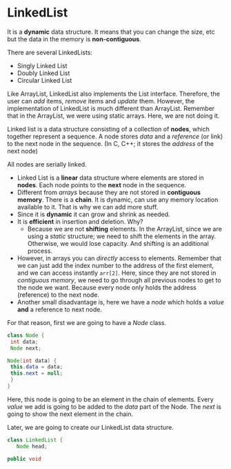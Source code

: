 # LinkedList

It is a **dynamic** data structure. It means that you can change the size, etc but the data in the memory is **non-contiguous**. 

There are several LinkedLists:
* Singly Linked List
* Doubly Linked List
* Circular Linked List

Like ArrayList, LinkedList also implements the List interface. Therefore, the user can *add* items, *remove* items and *update* them. However, the implementation of LinkedList is much different than ArrayList. Remember that in the ArrayList, we were using static arrays. Here, we are not doing it.

Linked list is a data structure consisting of a collection of **nodes**, which together represent a sequence. A node stores *data* and a *reference* (or link) to the next node in the sequence. (In C, C++; it stores the *address* of the next node)

All nodes are serially linked. 


* Linked List is a **linear** data structure where elements are stored in **nodes**. Each node points to the **next** node in the sequence.
* Different from *arrays* because they are not stored in **contiguous memory**. There is a **chain**. It is dynamic, can use any memory location available to it. That is why we can add more stuff.
* Since it is **dynamic** it can grow and shrink as needed.
* It is **efficient** in insertion and deletion. Why?
  * Because we are not **shifting** elements. In the ArrayList, since we are using a *static* structure; we need to shift the elements in the array. Otherwise, we would lose capacity. And shifting is an additional process.
 * However, in arrays you can *directly* access to elements. Remember that we can just add the index number to the address of the first element, and we can access instantly `arr[2]`. Here, since they are not stored in *contiguous memory*, we need to go through all previous nodes to get to the node we want. Because every node only holds the address (reference) to the next node.
 * Another small disadvantage is, here we have a *node* which holds a *value* **and** a reference to next node.



For that reason, first we are going to have a *Node* class.
```java
class Node {
 int data;
 Node next;

Node(int data) {
 this.data = data;
 this.next = null;
 }
}
```

Here, this node is going to be an element in the chain of elements. Every *value* we add is going to be added to the *data* part of the Node. The *next* is going to show the next element in the chain.

Later, we are going to create our LinkedList data structure.

```java
class LinkedList {
   Node head;

public void 












